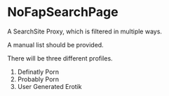 # NoFapSearchPage
A SearchSite Proxy, which is filtered in multiple ways.

A manual list should be provided.

There will be three different profiles.

1. Definatly Porn
2. Probably Porn
3. User Generated Erotik
